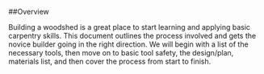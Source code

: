 ##Overview

Building a woodshed is a great place to start learning and applying basic carpentry skills. This document outlines the process involved and gets the novice builder going in the right direction. 
We will begin with a list of the necessary tools, then move on to basic tool safety, the design/plan, materials list, and then cover the process from start to finish. 
